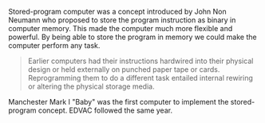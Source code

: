 Stored-program computer was a concept introduced by John Non Neumann who proposed to store the program instruction as binary in computer memory. This made the computer much more flexible and powerful. By being able to store the program in memory we could make the computer perform any task.  

> Earlier computers had their instructions hardwired into their physical design or held externally on punched paper tape or cards. Reprogramming them to do a different task entailed internal rewiring or altering the physical storage media.

Manchester Mark I "Baby" was the first computer to implement the stored-program concept. EDVAC followed the same year.  
